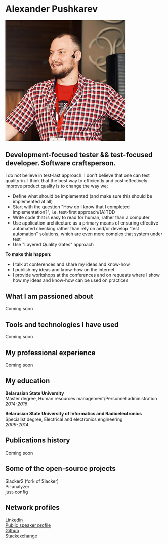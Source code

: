 # Alexander Pushkarev
![Alexander Pushkarev](photo.png)

## Development-focused tester && test-focused developer. Software craftsperson.

I do not believe in test-last approach. I don't believe that one can test quality-in. I think that the best way to efficiently and cost-effectively improve product quality is to change the way we:
  -  Define what should be implemented (and make sure this should be implemented at all)
  -  Start with the question "How do I know that I completed implementation?", i.e. test-first approach/(A)TDD
  -  Write code that is easy to read for human, rather than a computer
  -  Use application architecture as a primary means of ensuring effective automated checking rather than rely on and/or develop "test automation" solutions, which are even more complex that system under test
  -  Use "Layered Quality Gates" approach

**To make this happen:**
  -  I talk at conferences and share my ideas and know-how
  -  I publish my ideas and know-how on the internet
  -  I provide workshops at the conferences and on requests where I show how my ideas and know-how can be used on practices

## What I am passioned about
Coming soon

## Tools and technologies I have used
Coming soon

## My professional experience
Coming soon

## My education
**Belarusian State University**  
Master degree, Human resources management/Personnel administration  
*2014-2016*


**Belarusian State University of Informatics and Radioelectronics**  
Specialist degree, Electrical  and electronics engineering  
*2009-2014*

## Publications history
Coming soon

## Some of the open-source projects
Slacker2 (fork of Slacker)  
Pr-analyzer  
just-config

## Network profiles
[Linkedin](https://www.linkedin.com/in/alexpushkarev)  
[Public speaker profile](https://sessionize.com/aqaguy)  
[Github](https://github.com/senpay)  
[Stackexchange](https://stackexchange.com/users/9934875/alexander-pushkarev?tab=accounts)

